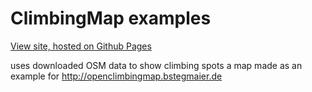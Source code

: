 ClimbingMap examples
===============

[View site, hosted on Github Pages](http://MartinKoeller.github.io/ClimbingMap)

uses downloaded OSM data to show climbing spots a map
made as an example for http://openclimbingmap.bstegmaier.de